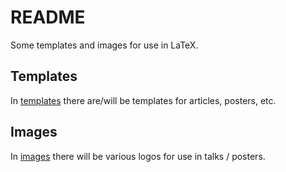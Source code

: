 # README

Some templates and images for use in LaTeX.

## Templates

In [templates](templates) there are/will be templates for articles, posters, etc.

## Images

In [images](images) there will be various logos for use in talks / posters.
